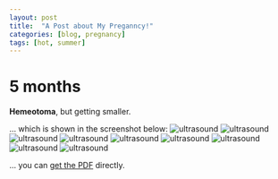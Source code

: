 ```yaml
---
layout: post
title:  "A Post about My Preganncy!"
categories: [blog, pregnancy]
tags: [hot, summer]
---
```


# 5 months

**Hemeotoma**, but getting smaller.

... which is shown in the screenshot below:
![ultrasound](/assets/ultrasound1.jpg)
![ultrasound](/assets/ultrasound2.jpg)
![ultrasound](/assets/ultrasound3.jpg)
![ultrasound](/assets/ultrasound4.jpg)
![ultrasound](/assets/ultrasound5.jpg)
![ultrasound](/assets/ultrasound6.jpg)
![ultrasound](/assets/ultrasound7.jpg)
![ultrasound](/assets/ultrasound8.jpg)
![ultrasound](/assets/ultrasound9.jpg)

... you can [get the PDF](/assets/ultrasound_all.pdf) directly.
